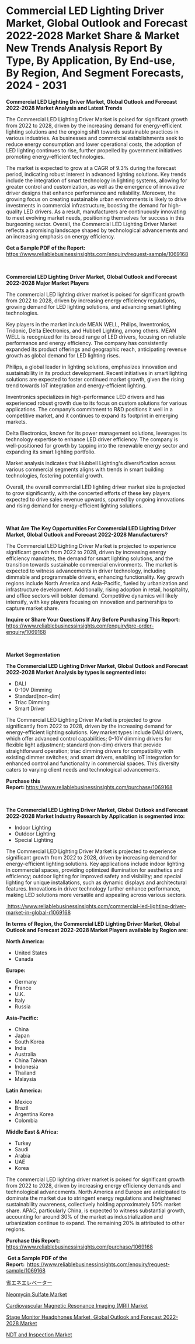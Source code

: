 <p><h1>Commercial LED Lighting Driver Market, Global Outlook and Forecast 2022-2028 Market Share & Market New Trends Analysis Report By Type, By Application, By End-use, By Region, And Segment Forecasts, 2024 - 2031</h1></p><p><strong>Commercial LED Lighting Driver Market, Global Outlook and Forecast 2022-2028 Market Analysis and Latest Trends</strong></p>
<p><p>The Commercial LED Lighting Driver Market is poised for significant growth from 2022 to 2028, driven by the increasing demand for energy-efficient lighting solutions and the ongoing shift towards sustainable practices in various industries. As businesses and commercial establishments seek to reduce energy consumption and lower operational costs, the adoption of LED lighting continues to rise, further propelled by government initiatives promoting energy-efficient technologies.</p><p>The market is expected to grow at a CAGR of 9.3% during the forecast period, indicating robust interest in advanced lighting solutions. Key trends include the integration of smart technology in lighting systems, allowing for greater control and customization, as well as the emergence of innovative driver designs that enhance performance and reliability. Moreover, the growing focus on creating sustainable urban environments is likely to drive investments in commercial infrastructure, boosting the demand for high-quality LED drivers. As a result, manufacturers are continuously innovating to meet evolving market needs, positioning themselves for success in this burgeoning sector. Overall, the Commercial LED Lighting Driver Market reflects a promising landscape shaped by technological advancements and an increasing emphasis on energy efficiency.</p></p>
<p><strong>Get a Sample PDF of the Report:&nbsp;</strong> <a href="https://www.reliablebusinessinsights.com/enquiry/request-sample/1069168">https://www.reliablebusinessinsights.com/enquiry/request-sample/1069168</a></p>
<p>&nbsp;</p>
<p><strong>Commercial LED Lighting Driver Market, Global Outlook and Forecast 2022-2028 Major Market Players</strong></p>
<p><p>The commercial LED lighting driver market is poised for significant growth from 2022 to 2028, driven by increasing energy efficiency regulations, growing demand for LED lighting solutions, and advancing smart lighting technologies.  </p><p>Key players in the market include MEAN WELL, Philips, Inventronics, Tridonic, Delta Electronics, and Hubbell Lighting, among others. MEAN WELL is recognized for its broad range of LED drivers, focusing on reliable performance and energy efficiency. The company has consistently expanded its product offerings and geographic reach, anticipating revenue growth as global demand for LED lighting rises.</p><p>Philips, a global leader in lighting solutions, emphasizes innovation and sustainability in its product development. Recent initiatives in smart lighting solutions are expected to foster continued market growth, given the rising trend towards IoT integration and energy-efficient lighting.</p><p>Inventronics specializes in high-performance LED drivers and has experienced robust growth due to its focus on custom solutions for various applications. The company’s commitment to R&D positions it well in a competitive market, and it continues to expand its footprint in emerging markets.</p><p>Delta Electronics, known for its power management solutions, leverages its technology expertise to enhance LED driver efficiency. The company is well-positioned for growth by tapping into the renewable energy sector and expanding its smart lighting portfolio.</p><p>Market analysis indicates that Hubbell Lighting's diversification across various commercial segments aligns with trends in smart building technologies, fostering potential growth.</p><p>Overall, the overall commercial LED lighting driver market size is projected to grow significantly, with the concerted efforts of these key players expected to drive sales revenue upwards, spurred by ongoing innovations and rising demand for energy-efficient lighting solutions.</p></p>
<p>&nbsp;</p>
<p><strong>What Are The Key Opportunities For Commercial LED Lighting Driver Market, Global Outlook and Forecast 2022-2028 Manufacturers?</strong></p>
<p><p>The Commercial LED Lighting Driver Market is projected to experience significant growth from 2022 to 2028, driven by increasing energy efficiency mandates, the demand for smart lighting solutions, and the transition towards sustainable commercial environments. The market is expected to witness advancements in driver technology, including dimmable and programmable drivers, enhancing functionality. Key growth regions include North America and Asia-Pacific, fueled by urbanization and infrastructure development. Additionally, rising adoption in retail, hospitality, and office sectors will bolster demand. Competitive dynamics will likely intensify, with key players focusing on innovation and partnerships to capture market share.</p></p>
<p><strong>Inquire or Share Your Questions If Any Before Purchasing This Report:</strong> <a href="https://www.reliablebusinessinsights.com/enquiry/pre-order-enquiry/1069168">https://www.reliablebusinessinsights.com/enquiry/pre-order-enquiry/1069168</a></p>
<p>&nbsp;</p>
<p><strong>Market Segmentation</strong></p>
<p><strong>The Commercial LED Lighting Driver Market, Global Outlook and Forecast 2022-2028 Market Analysis by types is segmented into:</strong></p>
<p><ul><li>DALI</li><li>0-10V Dimming</li><li>Standard(non-dim)</li><li>Triac Dimming</li><li>Smart Driver</li></ul></p>
<p><p>The Commercial LED Lighting Driver Market is projected to grow significantly from 2022 to 2028, driven by the increasing demand for energy-efficient lighting solutions. Key market types include DALI drivers, which offer advanced control capabilities; 0-10V dimming drivers for flexible light adjustment; standard (non-dim) drivers that provide straightforward operation; triac dimming drivers for compatibility with existing dimmer switches; and smart drivers, enabling IoT integration for enhanced control and functionality in commercial spaces. This diversity caters to varying client needs and technological advancements.</p></p>
<p><strong>Purchase this Report:&nbsp;</strong><a href="https://www.reliablebusinessinsights.com/purchase/1069168">https://www.reliablebusinessinsights.com/purchase/1069168</a></p>
<p>&nbsp;</p>
<p><strong>The Commercial LED Lighting Driver Market, Global Outlook and Forecast 2022-2028 Market Industry Research by Application is segmented into:</strong></p>
<p><ul><li>Indoor Lighting</li><li>Outdoor Lighting</li><li>Special Lighting</li></ul></p>
<p><p>The Commercial LED Lighting Driver Market is projected to experience significant growth from 2022 to 2028, driven by increasing demand for energy-efficient lighting solutions. Key applications include indoor lighting in commercial spaces, providing optimized illumination for aesthetics and efficiency; outdoor lighting for improved safety and visibility; and special lighting for unique installations, such as dynamic displays and architectural features. Innovations in driver technology further enhance performance, making LED solutions more versatile and appealing across various sectors.</p></p>
<p><a href="https://www.reliablebusinessinsights.com/commercial-led-lighting-driver-market-in-global-r1069168">&nbsp;https://www.reliablebusinessinsights.com/commercial-led-lighting-driver-market-in-global-r1069168</a></p>
<p><strong>In terms of Region, the Commercial LED Lighting Driver Market, Global Outlook and Forecast 2022-2028 Market Players available by Region are:</strong></p>
<p>
    <p> <strong> North America: </strong>
        <ul>
            <li>United States</li>
            <li>Canada</li>
        </ul>
        </p> 
    <p> <strong> Europe: </strong>
        <ul>
            <li>Germany</li>
            <li>France</li>
            <li>U.K.</li>
            <li>Italy</li>
            <li>Russia</li>
        </ul>
        </p> 
    <p> <strong> Asia-Pacific: </strong>
        <ul>
            <li>China</li>
            <li>Japan</li>
            <li>South Korea</li>
            <li>India</li>
            <li>Australia</li>
            <li>China Taiwan</li>
            <li>Indonesia</li>
            <li>Thailand</li>
            <li>Malaysia</li>
        </ul>
        </p> 
    <p> <strong> Latin America: </strong>
        <ul>
            <li>Mexico</li>
            <li>Brazil</li>
            <li>Argentina Korea</li>
            <li>Colombia</li>
        </ul>
        </p> 
    <p> <strong> Middle East & Africa: </strong>
        <ul>
            <li>Turkey</li>
            <li>Saudi</li>
            <li>Arabia</li>
            <li>UAE</li>
            <li>Korea</li>
        </ul>
    </p>
    </p>
<p><p>The commercial LED lighting driver market is poised for significant growth from 2022 to 2028, driven by increasing energy efficiency demands and technological advancements. North America and Europe are anticipated to dominate the market due to stringent energy regulations and heightened sustainability awareness, collectively holding approximately 50% market share. APAC, particularly China, is expected to witness substantial growth, accounting for around 30% of the market as industrialization and urbanization continue to expand. The remaining 20% is attributed to other regions.</p></p>
<p><strong>Purchase this Report: </strong><a href="https://www.reliablebusinessinsights.com/purchase/1069168">https://www.reliablebusinessinsights.com/purchase/1069168</a></p>
<p>&nbsp;<strong>Get a Sample PDF of the Report:&nbsp;&nbsp;</strong><a href="https://www.reliablebusinessinsights.com/enquiry/request-sample/1069168">https://www.reliablebusinessinsights.com/enquiry/request-sample/1069168</a></p>
<p><strong></strong></p>
<p><p><a href="https://medium.com/@jessicagtk0/2024%E5%B9%B4%E3%81%8B%E3%82%892031%E5%B9%B4%E3%81%BE%E3%81%A7%E3%81%AE%E3%82%A8%E3%83%8D%E3%83%AB%E3%82%AE%E3%83%BC%E7%AF%80%E7%B4%84%E5%9E%8B%E3%82%A8%E3%83%AC%E3%83%99%E3%83%BC%E3%82%BF%E3%83%BC%E5%B8%82%E5%A0%B4%E3%81%AE%E6%96%B0%E8%88%88%E3%83%88%E3%83%AC%E3%83%B3%E3%83%89%E3%81%A8%E5%B0%86%E6%9D%A5%E3%81%AE%E5%B1%95%E6%9C%9B-6ec11cebfd2a">省エネエレベーター</a></p><p><a href="https://www.linkedin.com/pulse/neomycin-sulfate-market-global-insights-sales-trends-2024-2031-pp0pc?trackingId=z6BSWqk4T%2BGQ7d4a7zZL0Q%3D%3D">Neomycin Sulfate Market</a></p><p><a href="https://medium.com/@welsonwiden94552/cardiovascular-magnetic-resonance-imaging-mri-market-trends-focusing-on-cardiovascular-magnetic-e97b14898e96">Cardiovascular Magnetic Resonance Imaging (MRI) Market</a></p><p><a href="https://github.com/wwwkeltoum/Market-Research-Report-List-4/blob/main/stage-monitor-headphones-market-global-outlook-and-forecast-2022-2028-market.md">Stage Monitor Headphones Market, Global Outlook and Forecast 2022-2028 Market</a></p><p><a href="https://medium.com/@welsonwiden94552/an-in-depth-analysis-of-the-global-ndt-and-inspection-market-scope-and-its-rapid-growing-13-1-368734fd5ff0">NDT and Inspection Market</a></p></p>